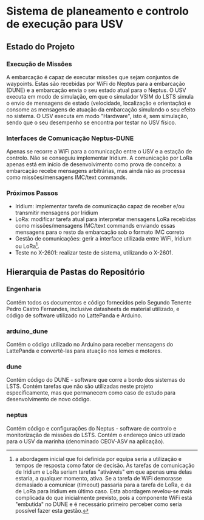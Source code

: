 # Sistema de planeamento e controlo de execução para USV

## Estado do Projeto

### Execução de Missões
A embarcação é capaz de executar missões que sejam conjuntos de waypoints. Estas são recebidas por WiFi do Neptus para a embarcação (DUNE) e a embarcação envia o seu estado atual para o Neptus. O USV executa em modo de simulação, em que o simulador VSIM do LSTS simula o envio de mensagens de estado (velocidade, localização e orientação) e consome as mensagens de atuação da embarcação simulando o seu efeito no sistema. O USV executa em modo "Hardware", isto é, sem simulação, sendo que o seu desempenho se encontra por testar no USV físico.

### Interfaces de Comunicação Neptus-DUNE
Apenas se recorre a WiFi para a comunicação entre o USV e a estação de controlo. Não se conseguiu implementar Iridium. A comunicação por LoRa apenas está em início de desenvolvimento como prova de conceito: a embarcação recebe mensagens arbitrárias, mas ainda não as processa como missões/mensagens IMC/text commands.

### Próximos Passos
* Iridium: implementar tarefa de comunicação capaz de receber e/ou transmitir mensagens por Iridium
* LoRa: modificar tarefa atual para interpretar mensagens LoRa recebidas como missões/mensagens IMC/text commands enviando essas mensagens para o resto da embarcação sob o formato IMC correto
* Gestão de comunicações: gerir a interface utilizada entre WiFi, Iridium ou LoRa[^1].
* Teste no X-2601: realizar teste de sistema, utilizando o X-2601.

## Hierarquia de Pastas do Repositório

### Engenharia
Contém todos os documentos e código fornecidos pelo Segundo Tenente Pedro Castro Fernandes, inclusive datasheets de material utilizado, e código de software utilizado no LattePanda e Arduino.

### arduino_dune
Contém o código utilizado no Arduino para receber mensagens do LattePanda e convertê-las para atuação nos lemes e motores.

### dune
Contém código do DUNE - software que corre a bordo dos sistemas do LSTS. Contém tarefas que não são utilizadas neste projeto especificamente, mas que permanecem como caso de estudo para desenvolvimento de novo código.

### neptus
Contém código e configurações do Neptus - software de controlo e monitorização de missões do LSTS. Contém o endereço único utilizado para o USV da marinha (denominado CEOV-ASV na aplicação).

[^1]: a abordagem inicial que foi definida por equipa seria a utilização e tempos de resposta como fator de decisão. As tarefas de comunicação de Iridium e LoRa seriam tarefas "ativáveis" em que apenas uma delas estaria, a qualquer momento, ativa. Se a tarefa de WiFi demorasse demasiado a comunicar (timeout) passaria para a tarefa de LoRa, e da de LoRa para Iridium em último caso. Esta abordagem revelou-se mais complicada do que inicialmente previsto, pois a componente WiFi está "embutida" no DUNE e é necessário primeiro perceber como seria possível fazer esta gestão.
